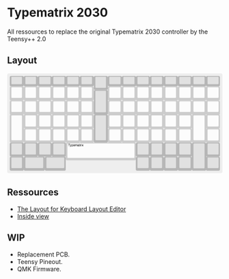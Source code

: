 # Typematrix 2030

All ressources to replace the original Typematrix 2030 controller by the Teensy++ 2.0

## Layout

![Layout](keyboard-layout.png)

## Ressources

- [The Layout for Keyboard Layout Editor](keyboard-layout.json)
- [Inside view](./inside/)

## WIP

- Replacement PCB.
- Teensy Pineout.
- QMK Firmware.